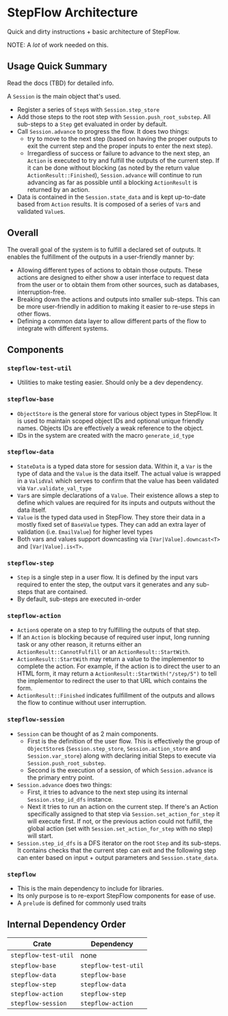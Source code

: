 # StepFlow Architecture
Quick and dirty instructions + basic architecture of StepFlow. 

NOTE: A *lot* of work needed on this.

## Usage Quick Summary
Read the docs (TBD) for detailed info. 

A `Session` is the main object that's used. 
- Register a series of `Step`s with `Session.step_store`
- Add those steps to the root step with `Session.push_root_substep`. All sub-steps to a `Step` get evaluated in order by default.
- Call `Session.advance` to progress the flow. It does two things:
    - try to move to the next step (based on having the proper outputs to exit the current step and the proper inputs to enter the next step). 
    - Irregardless of success or failure to advance to the next step, an `Action` is executed to try and fulfill the outputs of the current step. If it can be done without blocking (as noted by the return value `ActionResult::Finished`), `Session.advance` will continue to run advancing as far as possible until a blocking `ActionResult` is returned by an action.
- Data is contained in the `Session.state_data` and is kept up-to-date based from `Action` results. It is composed of a series of `Var`s and validated `Value`s.

## Overall
The overall goal of the system is to fulfill a declared set of outputs. It enables the fulfillment of the outputs in a user-friendly manner by:
- Allowing different types of actions to obtain those outputs. These actions are designed to either show a user interface to request data from the user or to obtain them from other sources, such as databases, interruption-free.
- Breaking down the actions and outputs into smaller sub-steps. This can be more user-friendly in addition to making it easier to re-use steps in other flows.
- Defining a common data layer to allow different parts of the flow to integrate with different systems.


## Components

### `stepflow-test-util`
- Utilities to make testing easier. Should only be a dev dependency.

### `stepflow-base`
- `ObjectStore` is the general store for various object types in StepFlow. It is used to maintain scoped object IDs and optional unique friendly names. Objects IDs are effectively a weak reference to the object.
- IDs in the system are created with the macro `generate_id_type`

### `stepflow-data`
- `StateData` is a typed data store for session data. Within it, a `Var` is the type of data and the `Value` is the data itself. The actual value is wrapped in a `ValidVal` which serves to confirm that the value has been validated via `Var.validate_val_type`
- `Var`s are simple declarations of a `Value`. Their existence allows a step to define which values are required for its inputs and outputs without the data itself.
- `Value` is the typed data used in StepFlow. They store their data in a mostly fixed set of `BaseValue` types. They can add an extra layer of validation (i.e. `EmailValue`) for higher level types
- Both vars and values support downcasting via `[Var|Value].downcast<T>` and `[Var|Value].is<T>`.

### `stepflow-step`
- `Step` is a single step in a user flow. It is defined by the input vars required to enter the step, the output vars it generates and any sub-steps that are contained.
- By default, sub-steps are executed in-order

### `stepflow-action`
- `Action`s operate on a step to try fulfilling the outputs of that step.
- If an `Action` is blocking because of required user input, long running task or any other reason, it returns either an `ActionResult::CannotFulfill` or an `ActionResult::StartWith`.
- `ActionResult::StartWith` may return a value to the implementor to complete the action. For example, if the action is to direct the user to an HTML form, it may return a `ActionResult::StartWith("/step/5")` to tell the implementor to redirect the user to that URL which contains the form.
- `ActionResult::Finished` indicates fulfillment of the outputs and allows the flow to continue without user interruption.

### `stepflow-session`
- `Session` can be thought of as 2 main components. 
    - First is the definition of the user flow. This is effectively the group of `ObjectStore`s (`Session.step_store`, `Session.action_store` and `Session.var_store`) along with declaring initial Steps to execute via `Session.push_root_substep`.
    - Second is the execution of a session, of which `Session.advance` is the primary entry point.
- `Session.advance` does two things:
    - First, it tries to advance to the next step using its internal `Session.step_id_dfs` instance.
    - Next it tries to run an action on the current step. If there's an Action specifically assigned to that step via `Session.set_action_for_step` it will execute first. If not, or the previous action could not fulfill, the global action (set with `Session.set_action_for_step` with no step) will start.
- `Session.step_id_dfs` is a DFS iterator on the root `Step` and its sub-steps. It contains checks that the current step can exit and the following step can enter based on input + output parameters and `Session.state_data`.

### `stepflow`
- This is the main dependency to include for libraries. 
- Its only purpose is to re-export StepFlow components for ease of use.
- A `prelude` is defined for commonly used traits

## Internal Dependency Order

| Crate                | Dependency           |
| -------------------- | -------------------- |
| `stepflow-test-util` | none                 |
| `stepflow-base`      | `stepflow-test-util` |
| `stepflow-data`      | `stepflow-base`      |
| `stepflow-step`      | `stepflow-data`      |
| `stepflow-action`    | `stepflow-step`      |
| `stepflow-session`   | `stepflow-action`    |

